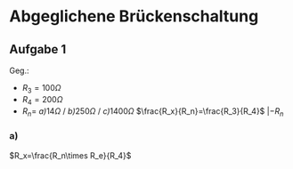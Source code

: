 # Abgeglichene Brückenschaltung
## Aufgabe 1
Geg.: 
- $R_3=100Ω$
- $R_4=200Ω$
- $R_n=$ *a)*$14Ω$ / *b)*$250Ω$ / *c)*$1400Ω$
$\frac{R_x}{R_n}=\frac{R_3}{R_4}$ $|-R_n$
### a)
$R_x=\frac{R_n\times R_e}{R_4}$

